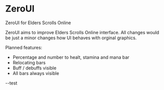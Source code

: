 # ZeroUI
ZeroUI for Elders Scrolls Online

ZeroUI aims to improve Elders Scrolls Online interface.
All changes would be just a minor changes how UI behaves with orginal graphics.

Planned features:
- Percentage and number to healt, stamina and mana bar
- Relocating bars
- Buff / debuffs visible
- All bars always visible

--test